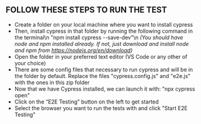 ## FOLLOW THESE STEPS TO RUN THE TEST
- Create a folder on your local machine where you want to install cypress
- Then, install cypress in that folder by running the following command in the terminal\n 
  "npm install cypress --save-dev"\n 
  _*(You should have node and npm installed already. If not, just download and install node and npm from https://nodejs.org/en/download)*_
- Open the folder in your preferred text editor (VS Code or any other of your choice)
- There are some config files that necessary to run cypress and will be in the folder by default. Replace the files "cypress.config.js" and "e2e.js" with the ones in this zip folder
- Now that we have Cypress installed, we can launch it with:
  "npx cypress open"
- Click on the “E2E Testing” button on the left to get started
- Select the browser you want to run the tests with and click "Start E2E Testing" 
